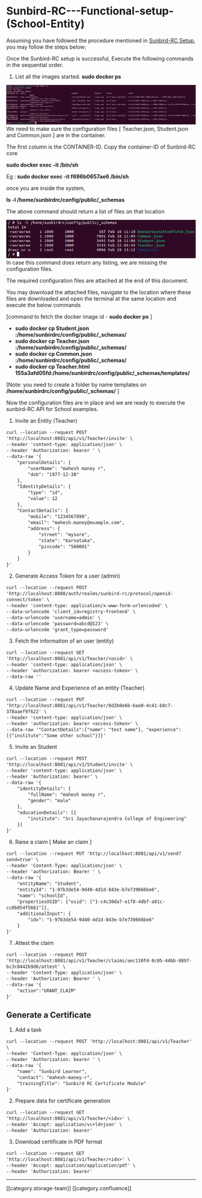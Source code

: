 # Sunbird-RC---Functional-setup-(School-Entity)

Assuming you have followed the procedure mentioned in [Sunbird-RC Setup](https://project-sunbird.atlassian.net/wiki/spaces/UM/pages/3085500423/Sunbird+RC+Setup?focusedCommentId=3096510507#comment-3096510507), you may follow the steps below;

Once the Sunbird-RC setup is successful, Execute the following commands in the sequential order.

1. List all the images started. **sudo docker ps**

![](../../../../.gitbook/assets/image-20220308-090559.png)We need to make sure the configuration files \[ Teacher.json, Student.json and Common.json ] are in the container.

The first column is the CONTAINER-ID. Copy the container-ID of Sunbird-RC core

**sudo docker exec -it /bin/sh**

Eg : **sudo docker exec -it f696b0657ae6 /bin/sh**

once you are inside the system,

**ls -l /home/sunbirdrc/config/public/\_schemas**

The above command should return a list of files on that location

![](../../../../.gitbook/assets/image-20220308-091918.png)In case this command does return any listing, we are missing the configuration files.

The required configuration files are attached at the end of this document.

You may download the attached files, navigate to the location where these files are downloaded and open the terminal at the same location and execute the below commands

\[command to fetch the docker image id - **sudo docker ps** ]

* **sudo docker cp Student.json :/home/sunbirdrc/config/public/\_schemas/**
* **sudo docker cp Teacher.json :/home/sunbirdrc/config/public/\_schemas/**
* **sudo docker cp Common.json :/home/sunbirdrc/config/public/\_schemas/**
* **sudo docker cp Teacher.html 155a3afd05fd:/home/sunbirdrc/config/public/\_schemas/templates/**

\[Note: you need to create a folder by name templates on **/home/sunbirdrc/config/public/\_schemas/** ]

Now the configuration files are in place and we are ready to execute the sunbird-RC API for School examples.

1. Invite an Entity (Teacher)

```
curl --location --request POST 'http://localhost:8081/api/v1/Teacher/invite' \
--header 'content-type: application/json' \
--header 'Authorization: bearer ' \
--data-raw '{
    "personalDetails": {
        "userName": "mahesh maney r",
        "dob": "1977-12-30"
    },
    "IdentityDetails": {
        "type": "id",
        "value": 12
    },
    "ContactDetails": {
        "mobile": "1234567890",
        "email": "mahesh.maney@example.com",
        "address": {
            "street": "mysore",
            "state": "Karnataka",
            "pincode": "560001"
        }
    }
}'
```

2. Generate Access Token for a user (admin)

```
curl --location --request POST 'http://localhost:8080/auth/realms/sunbird-rc/protocol/openid-connect/token' \
--header 'content-type: application/x-www-form-urlencoded' \
--data-urlencode 'client_id=registry-frontend' \
--data-urlencode 'username=admin' \
--data-urlencode 'password=abcd@123' \
--data-urlencode 'grant_type=password'
```

3. Fetch the information of an user (entity)

```
curl --location --request GET 'http://localhost:8081/api/v1/Teacher/<osid>' \
--header 'content-type: application/json' \
--header 'authorization: bearer <access-token>' \
--data-raw ''
```

4. Update Name and Experience of an entity (Teacher)

```
curl --location --request PUT 'http://localhost:8081/api/v1/Teacher/0d2b0e6b-6ae0-4c41-b0c7-378aaef9f622' \
--header 'content-type: application/json' \
--header 'authorization: bearer <access-token>' \
--data-raw '"ContactDetails":{"name": "test name"}, "experience":[{"institute":"Some other school"}]}'
```

5. Invite an Student

```
curl --location --request POST 'http://localhost:8081/api/v1/Student/invite' \
--header 'content-type: application/json' \
--header 'Authorization: bearer' \
--data-raw '{
    "identityDetails": {
        "fullName": "mahesh maney r",
        "gender": "male"
    },
    "educationDetails": [{
        "institute": "Sri Jayachanarajendra College of Engineering"
    }]
}'
```

6. Raise a claim \[ Make an claim ]

```
curl --location --request PUT 'http://localhost:8081/api/v1/send?send=true' \
--header 'Content-Type: application/json' \
--header 'authorization: Bearer ' \
--data-raw '{
    "entityName": "Student",
    "entityId": "1-97b3de54-9d40-4d1d-843e-b7e739666be6",
    "name": "schoolId",
    "propertiesOSID": {"osid": ["1-c4c30da7-e1f8-4dbf-a81c-cc0b054f5661"]},
    "additionalInput": {
        "idx": "1-97b3de54-9d40-4d1d-843e-b7e739666be6"
    }
}'
```

7. Attest the claim

```
curl --location --request POST 'http://localhost:8081/api/v1/Teacher/claims/aec110fd-8c05-44bb-8897-bc3c8442b9d6/attest' \
--header 'Content-Type: application/json' \
--header 'Authorization: Bearer ' \
--data-raw '{
    "action":"GRANT_CLAIM"
}'
```

## Generate a Certificate

1. Add a task

```
curl --location --request POST 'http://localhost:8081/api/v1/Teacher' \
--header 'Content-Type: application/json' \
--header 'Authorization: bearer ' \
--data-raw '{
    "name": "Sunbird Learner",
    "contact": "mahesh-maney-r",
    "trainingTitle": "Sunbird RC Certificate Module"
}'
```

2. Prepare data for certificate generation

```
curl --location --request GET 'http://localhost:8081/api/v1/Teacher/<idx>' \
--header 'Accept: application/vc+ld+json' \
--header 'Authorization: bearer'
```

3. Download certificate in PDF format

```
curl --location --request GET 'http://localhost:8081/api/v1/Teacher/<idx>' \
--header 'Accept: application/application/pdf' \
--header 'Authorization: bearer'
```

***

\[\[category.storage-team]] \[\[category.confluence]]
